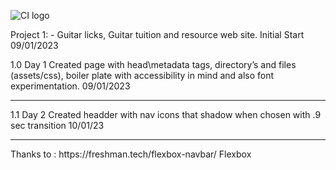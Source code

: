 ![CI logo](https://codeinstitute.s3.amazonaws.com/fullstack/ci_logo_small.png)

Project 1: - Guitar licks, Guitar tuition and resource web site. Initial Start 09/01/2023

1.0 Day 1 Created page with head\metadata tags, directory’s and files (assets/css), boiler plate with accessibility in mind and also font experimentation. 09/01/2023
<hr>
1.1 Day 2  Created headder with nav icons that shadow when chosen with .9 sec transition 10/01/23
<hr>
Thanks to : https://freshman.tech/flexbox-navbar/ Flexbox